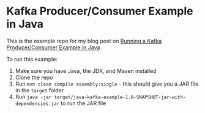# Kafka Producer/Consumer Example in Java

This is the example repo for my blog post on [Running a Kafka Producer/Consumer Example in Java](https://sohamkamani.com/java/kafka/)

To run this example:

1. Make sure you have Java, the JDK, and Maven installed
1. Clone the repo
2. Run `mvn clean compile assembly:single` - this should give you a JAR file in the `target` folder
3. Run `java -jar target/java-kafka-example-1.0-SNAPSHOT-jar-with-dependencies.jar` to run the JAR file
